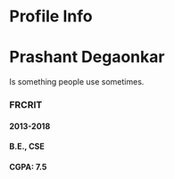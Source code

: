 # Profile Info
<div>
<h1>Prashant Degaonkar</h1>

<p>Is something people use sometimes.</p>

</div>


<div class="edu_block">

<h3 class="institute_name">FRCRIT</h3>	
<h4 class="duration">2013-2018</h4>
<h4 class="course">B.E., CSE</h4>
<h4 class="results">CGPA: 7.5</h4>
</div>	

